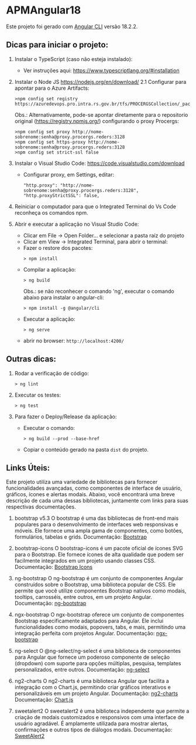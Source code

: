 # APMAngular18

Este projeto foi gerado com [Angular CLI](https://github.com/angular/angular-cli) versão 18.2.2.

## Dicas para iniciar o projeto:

1. Instalar o TypeScript (caso não esteja instalado):

   - Ver instruções aqui: https://www.typescriptlang.org/#installation

2. Instalar o Node JS https://nodejs.org/en/download/
   2.1 Configurar para apontar para o Azure Artifacts:
   ```
   >npm config set registry https://azuredevops.pro.intra.rs.gov.br/tfs/PROCERGSCollection/_packaging/procergs/npm/registry/
   ```
   Obs.: Alternativamente, pode-se apontar diretamente para o repositorio original (https://registry.npmjs.org/) configurando o proxy Procergs:
   ```
   >npm config set proxy http://nome-sobrenome:senha@proxy.procergs.reders:3128
   >npm config set https-proxy http://nome-sobrenome:senha@proxy.procergs.reders:3128
   >npm config set strict-ssl false
   ```
3. Instalar o Visual Studio Code: https://code.visualstudio.com/download
   - Configurar proxy, em Settings, editar:
     ```
     "http.proxy": "http://nome-sobrenome:senha@proxy.procergs.reders:3128",
     "http.proxyStrictSSL": false,
     ```
4. Reiniciar o computador para que o Integrated Terminal do Vs Code reconheça os comandos npm.

5. Abrir e executar a aplicação no Visual Studio Code:
   - Clicar em File -> Open Folder... e selecionar a pasta raíz do projeto
   - Clicar em View -> Integrated Terminal, para abrir o terminal:
   - Fazer o restore dos pacotes:
     ```
     > npm install
     ```
   - Compilar a aplicação:
     ```
     > ng build
     ```
     Obs.: se não reconhecer o comando 'ng', executar o comando abaixo para instalar o angular-cli:
     ```
     > npm install -g @angular/cli
     ```
   - Executar a aplicação:
     ```
     > ng serve
     ```
   - abrir no browser: `http://localhost:4200/`

## Outras dicas:

1. Rodar a verificação de código:

   ```
   > ng lint
   ```

2. Executar os testes:

   ```
   > ng test
   ```

3. Para fazer o Deploy/Release da aplicação:
   - Executar o comando:
     ```
     > ng build --prod --base-href
     ```
   - Copiar o conteúdo gerado na pasta `dist` do projeto.

## Links Úteis:

Este projeto utiliza uma variedade de bibliotecas para fornecer funcionalidades avançadas, como componentes de interface de usuário, gráficos, ícones e alertas modais. Abaixo, você encontrará uma breve descrição de cada uma dessas bibliotecas, juntamente com links para suas respectivas documentações.

1. bootstrap v5.3
   O bootstrap é uma das bibliotecas de front-end mais populares para o desenvolvimento de interfaces web responsivas e móveis. Ele fornece uma ampla gama de componentes, como botões, formulários, tabelas e grids.
   Documentação: [Bootstrap](https://getbootstrap.com/docs/5.3/getting-started/introduction/)

2. bootstrap-icons
   O bootstrap-icons é um pacote oficial de ícones SVG para o Bootstrap. Ele fornece ícones de alta qualidade que podem ser facilmente integrados em um projeto usando classes CSS.
   Documentação: [Bootstrap Icons](https://icons.getbootstrap.com/)

3. ng-bootstrap
   O ng-bootstrap é um conjunto de componentes Angular construídos sobre o Bootstrap, uma biblioteca popular de CSS. Ele permite que você utilize componentes Bootstrap nativos como modais, tooltips, carrosséis, entre outros, em um projeto Angular.
   Documentação: [ng-bootstrap](https://ng-bootstrap.github.io/#/home)

4. ngx-bootstrap
   O ngx-bootstrap oferece um conjunto de componentes Bootstrap especificamente adaptados para Angular. Ele inclui funcionalidades como modais, popovers, tabs, e mais, permitindo uma integração perfeita com projetos Angular.
   Documentação: [ngx-bootstrap](https://valor-software.com/ngx-bootstrap/#/components)

5. ng-select
   O @ng-select/ng-select é uma biblioteca de componentes para Angular que fornece um poderoso componente de seleção (dropdown) com suporte para opções múltiplas, pesquisa, templates personalizados, entre outros.
   Documentação: [ng-select](https://www.npmjs.com/package/@ng-select/ng-select)

6. ng2-charts
   O ng2-charts é uma biblioteca Angular que facilita a integração com o Chart.js, permitindo criar gráficos interativos e personalizáveis em um projeto Angular.
   Documentação: [ng2-charts](https://valor-software.com/ng2-charts/)
   Documentação: [Chart.js](https://www.chartjs.org/docs/latest/charts/line.html)

7. sweetalert2
   O sweetalert2 é uma biblioteca independente que permite a criação de modais customizados e responsivos com uma interface de usuário agradável. É amplamente utilizada para mostrar alertas, confirmações e outros tipos de diálogos modais.
   Documentação: [SweetAlert2](https://sweetalert2.github.io/)
